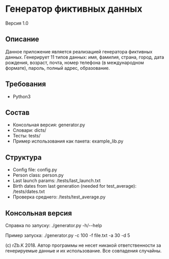 # Генератор фиктивных данных
Версия 1.0
## Описание
Данное приложение является реализацией генератора фиктивных данных. Генерирует 11 типов данных: имя, фамилия, страна, город, дата рождения, возраст, почта, номер телефона (в международном формате), пароль, полный адрес, образование.
## Требования
* Python3
## Состав
* Консольная версия: generator.py
* Словари: dicts/
* Тесты: tests/
* Пример использования как пакета: example_lib.py 
## Структура
* Config file: config.py
* Person class: person.py
* Last launch params: /tests/last_launch.txt
* Birth dates from last generation (needed for test_average): /tests/dates.txt
* Проверка среднего: /tests/test_average.py
## Консольная версия
Справка по запуску: ./generator.py -h/--help

Пример запуска: ./generator.py -c 100 -f file.txt -a 30 -d 5

(c) rZb.K 2018. Автор программы не несет никакой ответственности за генерируемые данные и их использование. Все совпадения случайны.
